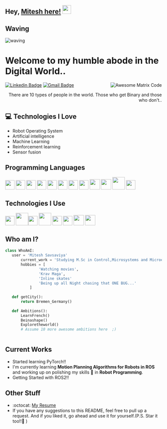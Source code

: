 ## Hey, [Mitesh here!](https://www.youtube.com/channel/UCietjxpksncMdOUkycv5nqA)  <img src="https://media.giphy.com/media/hvRJCLFzcasrR4ia7z/giphy.gif" width="28px" height="28px">
## Waving <a id="waving">
![waving](https://capsule-render.vercel.app/api?type=waving&height=200&text=Hey,%20Mitesh%20here!&fontAlign=60&fontAlignY=40&color=gradient)

<h1>Welcome to my humble abode in the Digital World..</h1> 

<img src = 'https://github.com/MarikIshtar007/MarikIshtar007/blob/master/images/matrix.gif' alt = 'Awesome Matrix Code' align='right'/>

[![Linkedin Badge](https://img.shields.io/badge/-miteshsavsaviya-blue?style=flat-square&logo=Linkedin&logoColor=white&link=www.linkedin.com/in/mitsav)](www.linkedin.com/in/mitsav) [![Gmail Badge](https://img.shields.io/badge/-miteshsavsaviya01@gmail.com-c14438?style=flat-square&logo=Gmail&logoColor=white&link=mailto:miteshsavsaviya01@gmail.com)](mailto:miteshsavsaviya01@gmail.com) 


<div style="text-align: right">There are 10 types of people in the world. Those who get Binary and those who don't.. </div>

## :computer: Technologies I Love
* Robot Operating System
* Artificial intelligence
* Machine Learning
* Reinforcement learning
* Sensor fusion



## Programming Languages
<img src = 'https://github.com/MarikIshtar007/MarikIshtar007/blob/master/images/c-original.svg' width='30'/> <img src = 'https://github.com/MarikIshtar007/MarikIshtar007/blob/master/images/cpp.svg' width='30'/> <img src = 'https://github.com/MarikIshtar007/MarikIshtar007/blob/master/images/python2.png' height='30'/>  <img src = 'https://github.com/MarikIshtar007/MarikIshtar007/blob/master/images/html.svg' width='30'/> <img src='https://github.com/MarikIshtar007/MarikIshtar007/blob/master/images/java.svg' width='30'/> <img src = 'https://github.com/MarikIshtar007/MarikIshtar007/blob/master/images/kotlin.svg' width='30'/> <img src = 'https://github.com/MarikIshtar007/MarikIshtar007/blob/master/images/css.svg' width='30'/> <img src = 'https://github.com/MarikIshtar007/MarikIshtar007/blob/master/images/js.svg' width='30'/> <img src = 'https://github.com/MarikIshtar007/MarikIshtar007/blob/master/images/bootstrap.svg' width='33'/> <img src = 'https://github.com/MarikIshtar007/MarikIshtar007/blob/master/images/dart.svg' width='33'/> <img src = 'https://github.com/MarikIshtar007/MarikIshtar007/blob/master/images/php.svg' width='40'/>
 <img src = 'https://github.com/MarikIshtar007/MarikIshtar007/blob/master/images/sql.svg' width='30'/> 
 
 ## Technologies I Use
 <img src = 'https://github.com/MarikIshtar007/MarikIshtar007/blob/master/images/pycharm.svg' width='30'/>  <img src = 'https://github.com/MarikIshtar007/MarikIshtar007/blob/master/images/android.svg' height='40'/><img src = 'https://github.com/MarikIshtar007/MarikIshtar007/blob/master/images/flutter-logo.svg' width='30'/> <img src = 'https://github.com/MarikIshtar007/MarikIshtar007/blob/master/images/django.svg' height='40'/> <img src = 'https://github.com/MarikIshtar007/MarikIshtar007/blob/master/images/flask.png' width='30'/> <img src = 'https://github.com/MarikIshtar007/MarikIshtar007/blob/master/images/git.svg' width='30'/> <img src = 'https://github.com/MarikIshtar007/MarikIshtar007/blob/master/images/nodejs.svg' width='33'/> <img src = 'https://github.com/MarikIshtar007/MarikIshtar007/blob/master/images/react.svg' width='33'/>
 
 ## Who am I?
 ```python
 class WhoAmI:
 	user = 'Mitesh Savsaviya'
		current_work = 'Studying M.Sc in Control,Microsystems and Microelectronics at Universität Bremen'
		hobbies = [
				'Watching movies',
				'Krav Maga',
				'Inline skates'
				'Being up all Night chasing that ONE BUG...'
			]
	
	def getCity():
		return Bremen_Germany()
	
	def Ambitions():
		LearnFrench()
		Beinashape()
		Exploretheworld()
		# Assume 10 more awesome ambitions here  ;)
	
 ```
 
## Current Works
 * Started learning PyTorch!!
 * I'm currently learning **Motion Planning Algorithms for Robots in ROS** and working up on polishing my skills 🌱 in **Robot Programming**.
 * Getting Started with ROS2!!
 
## Other Stuff
  - :octocat: [My Resume](https://drive.google.com/file/d/1tFL1gHFPw3MXzfW98oQEFjs2jQSshare_link)
  - If you have any suggestions to this README, feel free to pull up a request. And if you liked it, go ahead and use it for yourself.(P.S. Star it too!!:grimacing: )

 
 
